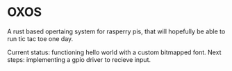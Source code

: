 # OXOS

A rust based opertaing system for rasperry pis, that will hopefully be able to run tic tac toe one day.

Current status: functioning hello world with a custom bitmapped font.
Next steps: implementing a gpio driver to recieve input.
